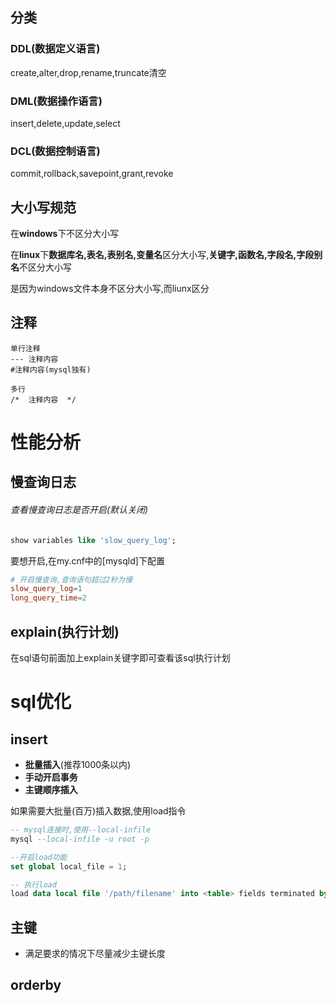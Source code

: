 ## 分类

### DDL(数据定义语言)

create,alter,drop,rename,truncate清空

### DML(数据操作语言)

insert,delete,update,select

### DCL(数据控制语言)

commit,rollback,savepoint,grant,revoke

## 大小写规范

在**windows**下不区分大小写

在**linux**下**数据库名,表名,表别名,变量名**区分大小写,**关键字,函数名,字段名,字段别名**不区分大小写

是因为windows文件本身不区分大小写,而liunx区分

## 注释


```
单行注释
--- 注释内容
#注释内容(mysql独有)

多行
/*  注释内容  */
```

# 性能分析

## 慢查询日志

###### 查看慢查询日志是否开启(默认关闭)

```sql
show variables like 'slow_query_log';
```

要想开启,在my.cnf中的[mysqld]下配置

```cnf
# 开启慢查询,查询语句超过2秒为慢
slow_query_log=1
long_query_time=2
```

## explain(执行计划)

在sql语句前面加上explain关键字即可查看该sql执行计划

# sql优化

## insert

- **批量插入**(推荐1000条以内)
- **手动开启事务**
- **主键顺序插入**

如果需要大批量(百万)插入数据,使用load指令

```sql
-- mysql连接时,使用--local-infile
mysql --local-infile -u root -p

--开启load功能
set global local_file = 1;

-- 执行load
load data local file '/path/filename' into <table> fields terminated by ',' line terminated by '\n';
```

## 主键

- 满足要求的情况下尽量减少主键长度

## orderby